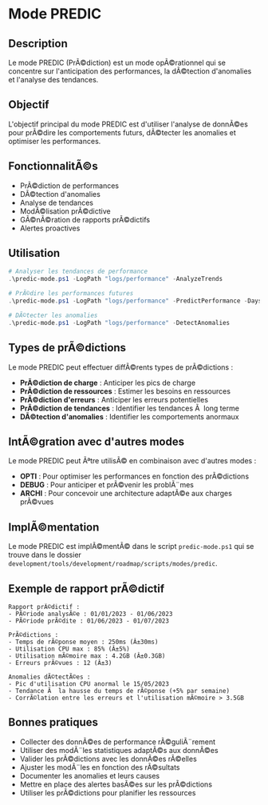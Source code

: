 # Mode PREDIC

## Description
Le mode PREDIC (PrÃ©diction) est un mode opÃ©rationnel qui se concentre sur l'anticipation des performances, la dÃ©tection d'anomalies et l'analyse des tendances.

## Objectif
L'objectif principal du mode PREDIC est d'utiliser l'analyse de donnÃ©es pour prÃ©dire les comportements futurs, dÃ©tecter les anomalies et optimiser les performances.

## FonctionnalitÃ©s
- PrÃ©diction de performances
- DÃ©tection d'anomalies
- Analyse de tendances
- ModÃ©lisation prÃ©dictive
- GÃ©nÃ©ration de rapports prÃ©dictifs
- Alertes proactives

## Utilisation

```powershell
# Analyser les tendances de performance
.\predic-mode.ps1 -LogPath "logs/performance" -AnalyzeTrends

# PrÃ©dire les performances futures
.\predic-mode.ps1 -LogPath "logs/performance" -PredictPerformance -Days 30

# DÃ©tecter les anomalies
.\predic-mode.ps1 -LogPath "logs/performance" -DetectAnomalies
```

## Types de prÃ©dictions
Le mode PREDIC peut effectuer diffÃ©rents types de prÃ©dictions :
- **PrÃ©diction de charge** : Anticiper les pics de charge
- **PrÃ©diction de ressources** : Estimer les besoins en ressources
- **PrÃ©diction d'erreurs** : Anticiper les erreurs potentielles
- **PrÃ©diction de tendances** : Identifier les tendances Ã  long terme
- **DÃ©tection d'anomalies** : Identifier les comportements anormaux

## IntÃ©gration avec d'autres modes
Le mode PREDIC peut Ãªtre utilisÃ© en combinaison avec d'autres modes :
- **OPTI** : Pour optimiser les performances en fonction des prÃ©dictions
- **DEBUG** : Pour anticiper et prÃ©venir les problÃ¨mes
- **ARCHI** : Pour concevoir une architecture adaptÃ©e aux charges prÃ©vues

## ImplÃ©mentation
Le mode PREDIC est implÃ©mentÃ© dans le script `predic-mode.ps1` qui se trouve dans le dossier `development/tools/development/roadmap/scripts/modes/predic`.

## Exemple de rapport prÃ©dictif
```
Rapport prÃ©dictif :
- PÃ©riode analysÃ©e : 01/01/2023 - 01/06/2023
- PÃ©riode prÃ©dite : 01/06/2023 - 01/07/2023

PrÃ©dictions :
- Temps de rÃ©ponse moyen : 250ms (Â±30ms)
- Utilisation CPU max : 85% (Â±5%)
- Utilisation mÃ©moire max : 4.2GB (Â±0.3GB)
- Erreurs prÃ©vues : 12 (Â±3)

Anomalies dÃ©tectÃ©es :
- Pic d'utilisation CPU anormal le 15/05/2023
- Tendance Ã  la hausse du temps de rÃ©ponse (+5% par semaine)
- CorrÃ©lation entre les erreurs et l'utilisation mÃ©moire > 3.5GB
```

## Bonnes pratiques
- Collecter des donnÃ©es de performance rÃ©guliÃ¨rement
- Utiliser des modÃ¨les statistiques adaptÃ©s aux donnÃ©es
- Valider les prÃ©dictions avec les donnÃ©es rÃ©elles
- Ajuster les modÃ¨les en fonction des rÃ©sultats
- Documenter les anomalies et leurs causes
- Mettre en place des alertes basÃ©es sur les prÃ©dictions
- Utiliser les prÃ©dictions pour planifier les ressources

